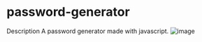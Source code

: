 # password-generator

Description
A password generator made with javascript.
![image](https://user-images.githubusercontent.com/109694703/215836300-0048d19b-fe1f-448f-a534-2c1ba6269c20.png)
